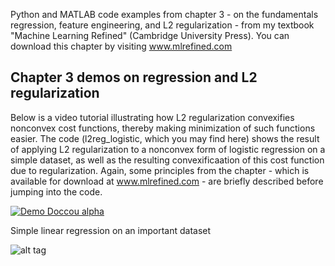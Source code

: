 Python and MATLAB code examples from chapter 3 - on the fundamentals regression, feature engineering, and L2 regularization - from my textbook "Machine Learning Refined" (Cambridge University Press). You can download this chapter by visiting www.mlrefined.com

## Chapter 3 demos on regression and L2 regularization

Below is a video tutorial illustrating how L2 regularization convexifies nonconvex cost functions, thereby making minimization of such functions easier.  The code (l2reg_logistic, which you may find here) shows the result of applying L2 regularization to a nonconvex form of logistic regression on a simple dataset, as well as the resulting convexificaation of this cost function due to regularization.   Again, some principles from the chapter - which is available for download at www.mlrefined.com -  are briefly described before jumping into the code.

[![Demo Doccou alpha](https://j.gifs.com/AD8OG1.gif)](https://youtu.be/ON_7wm-Qe6c)

Simple linear regression on an important dataset

![alt tag](https://raw.githubusercontent.com/jermwatt/mlrefined/master/Chap-3/student_debt_plot.png)
